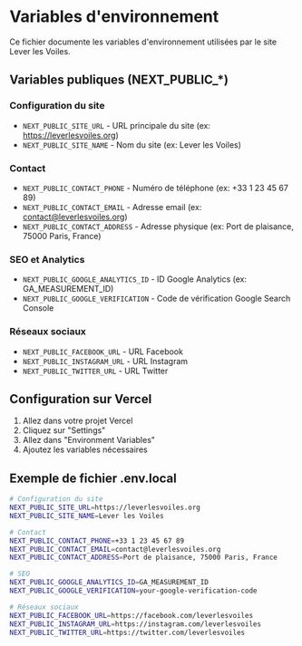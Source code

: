 # Variables d'environnement

Ce fichier documente les variables d'environnement utilisées par le site Lever les Voiles.

## Variables publiques (NEXT_PUBLIC_*)

### Configuration du site
- `NEXT_PUBLIC_SITE_URL` - URL principale du site (ex: https://leverlesvoiles.org)
- `NEXT_PUBLIC_SITE_NAME` - Nom du site (ex: Lever les Voiles)

### Contact
- `NEXT_PUBLIC_CONTACT_PHONE` - Numéro de téléphone (ex: +33 1 23 45 67 89)
- `NEXT_PUBLIC_CONTACT_EMAIL` - Adresse email (ex: contact@leverlesvoiles.org)
- `NEXT_PUBLIC_CONTACT_ADDRESS` - Adresse physique (ex: Port de plaisance, 75000 Paris, France)

### SEO et Analytics
- `NEXT_PUBLIC_GOOGLE_ANALYTICS_ID` - ID Google Analytics (ex: GA_MEASUREMENT_ID)
- `NEXT_PUBLIC_GOOGLE_VERIFICATION` - Code de vérification Google Search Console

### Réseaux sociaux
- `NEXT_PUBLIC_FACEBOOK_URL` - URL Facebook
- `NEXT_PUBLIC_INSTAGRAM_URL` - URL Instagram
- `NEXT_PUBLIC_TWITTER_URL` - URL Twitter

## Configuration sur Vercel

1. Allez dans votre projet Vercel
2. Cliquez sur "Settings"
3. Allez dans "Environment Variables"
4. Ajoutez les variables nécessaires

## Exemple de fichier .env.local

```bash
# Configuration du site
NEXT_PUBLIC_SITE_URL=https://leverlesvoiles.org
NEXT_PUBLIC_SITE_NAME=Lever les Voiles

# Contact
NEXT_PUBLIC_CONTACT_PHONE=+33 1 23 45 67 89
NEXT_PUBLIC_CONTACT_EMAIL=contact@leverlesvoiles.org
NEXT_PUBLIC_CONTACT_ADDRESS=Port de plaisance, 75000 Paris, France

# SEO
NEXT_PUBLIC_GOOGLE_ANALYTICS_ID=GA_MEASUREMENT_ID
NEXT_PUBLIC_GOOGLE_VERIFICATION=your-google-verification-code

# Réseaux sociaux
NEXT_PUBLIC_FACEBOOK_URL=https://facebook.com/leverlesvoiles
NEXT_PUBLIC_INSTAGRAM_URL=https://instagram.com/leverlesvoiles
NEXT_PUBLIC_TWITTER_URL=https://twitter.com/leverlesvoiles
```
